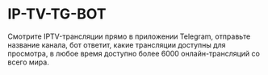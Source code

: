 # IP-TV-TG-BOT
Смотрите IPTV-трансляции прямо в приложении Telegram, отправьте название канала, бот ответит, какие трансляции доступны для просмотра, в любое время доступно более 6000 онлайн-трансляций со всего мира.
